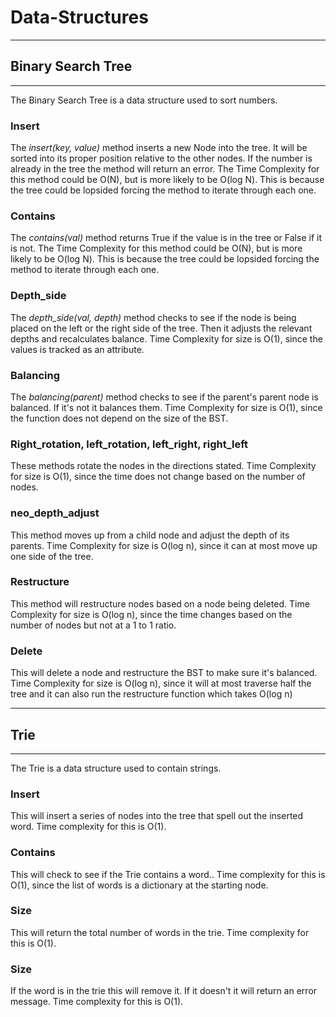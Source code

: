 # Data-Structures




------------------
## Binary Search Tree
-------------------
The Binary Search Tree is a data structure used to sort numbers.

### Insert
The *insert(key, value)* method inserts a new Node into the tree. It will be sorted into its proper position relative to the other nodes. If the number is already in the tree the method will return an error.
The Time Complexity for this method could be O(N), but is more likely to be O(log N). This is because the tree could be lopsided forcing the method to iterate through each one.

### Contains
The *contains(val)* method returns True if the value is in the tree or False if it is not.
The Time Complexity for this method could be O(N), but is more likely to be O(log N). This is because the tree could be lopsided forcing the method to iterate through each one.

### Depth_side
The *depth_side(val, depth)* method checks to see if the node is being placed on the left or the right side of the tree. Then it adjusts the relevant depths and recalculates balance.
Time Complexity for size is O(1), since the values is tracked as an attribute.

### Balancing
The *balancing(parent)* method checks to see if the parent's parent node is balanced. If it's not it balances them.
Time Complexity for size is O(1), since the function does not depend on the size of the BST.

### Right_rotation, left_rotation, left_right, right_left
These methods rotate the nodes in the directions stated.
Time Complexity for size is O(1), since the time does not change based on the number of nodes.

### neo_depth_adjust
This method moves up from a child node and adjust the depth of its parents.
Time Complexity for size is O(log n), since it can at most move up one side of the tree.

### Restructure
This method will restructure nodes based on a node being deleted.
Time Complexity for size is O(log n), since the time changes based on the number of nodes but not at a 1 to 1 ratio.

### Delete
This will delete a node and restructure the BST to make sure it's balanced.
Time Complexity for size is O(log n), since it will at most traverse half the tree and it can also run the restructure function which takes O(log n)

------------------
## Trie
-------------------
The Trie is a data structure used to contain strings.

### Insert
This will insert a series of nodes into the tree that spell out the inserted word.
Time complexity for this is O(1).

### Contains
This will check to see if the Trie contains a word..
Time complexity for this is O(1), since the list of words is a dictionary at the starting node.

### Size
This will return the total number of words in the trie.
Time complexity for this is O(1).

### Size
If the word is in the trie this will remove it. If it doesn't it will return an error message.
Time complexity for this is O(1).

